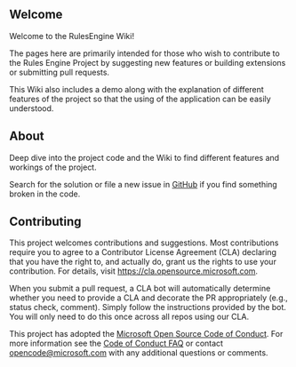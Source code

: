 ## Welcome
Welcome to the RulesEngine Wiki!

The pages here are primarily intended for those who wish to contribute to the Rules Engine Project by suggesting new features or building extensions or submitting pull requests. 

This Wiki also includes a demo along with the explanation of different features of the project so that the using of the application can be easily understood. 

## About
Deep dive into the project code and the Wiki to find different features and workings of the project. 

Search for the solution or file a new issue in [GitHub](https://github.com/microsoft/RulesEngine/issues) if you find something broken in the code.

## Contributing
This project welcomes contributions and suggestions.  Most contributions require you to agree to a
Contributor License Agreement (CLA) declaring that you have the right to, and actually do, grant us
the rights to use your contribution. For details, visit https://cla.opensource.microsoft.com.

When you submit a pull request, a CLA bot will automatically determine whether you need to provide
a CLA and decorate the PR appropriately (e.g., status check, comment). Simply follow the instructions
provided by the bot. You will only need to do this once across all repos using our CLA.

This project has adopted the [Microsoft Open Source Code of Conduct](https://opensource.microsoft.com/codeofconduct/).
For more information see the [Code of Conduct FAQ](https://opensource.microsoft.com/codeofconduct/faq/) or
contact [opencode@microsoft.com](mailto:opencode@microsoft.com) with any additional questions or comments.
